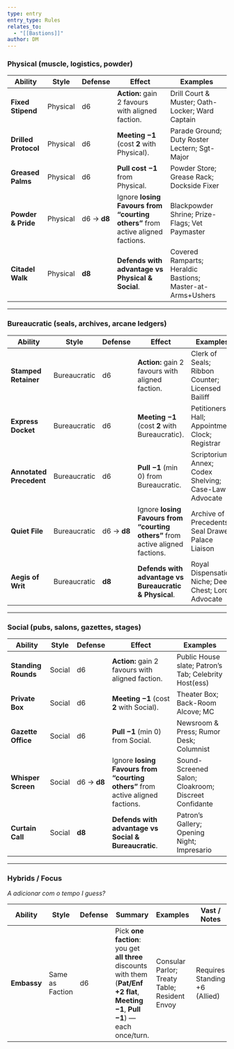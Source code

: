```yaml
---
type: entry
entry_type: Rules
relates_to:
  - "[[Bastions]]"
author: DM
---
```

### Physical (muscle, logistics, powder)

| Ability              | Style    | Defense     | Effect                                                                         | Examples                                                   |
| -------------------- | -------- | ----------- | ------------------------------------------------------------------------------ | ---------------------------------------------------------- |
| **Fixed Stipend**    | Physical | d6          | **Action:** gain 2 favours with aligned faction.                               | Drill Court & Muster; Oath-Locker; Ward Captain            |
| **Drilled Protocol** | Physical | d6          | **Meeting −1** (cost **2** with Physical).                                     | Parade Ground; Duty Roster Lectern; Sgt-Major              |
| **Greased Palms**    | Physical | d6          | **Pull cost −1** from Physical.                                                | Powder Store; Grease Rack; Dockside Fixer                  |
| **Powder & Pride**   | Physical | d6 → **d8** | Ignore **losing Favours from “courting others”** from active aligned factions. | Blackpowder Shrine; Prize-Flags; Vet Paymaster             |
| **Citadel Walk**     | Physical | **d8**      | **Defends with advantage vs Physical & Social**.                               | Covered Ramparts; Heraldic Bastions; Master-at-Arms+Ushers |

---

### Bureaucratic (seals, archives, arcane ledgers)

| Ability                 | Style        | Defense     | Effect                                                                         | Examples                                             |
| ----------------------- | ------------ | ----------- | ------------------------------------------------------------------------------ | ---------------------------------------------------- |
| **Stamped Retainer**    | Bureaucratic | d6          | **Action:** gain 2 favours with aligned faction.                               | Clerk of Seals; Ribbon Counter; Licensed Bailiff     |
| **Express Docket**      | Bureaucratic | d6          | **Meeting −1** (cost **2** with Bureaucratic).                                 | Petitioners’ Hall; Appointment Clock; Registrar      |
| **Annotated Precedent** | Bureaucratic | d6          | **Pull −1** (min 0) from Bureaucratic.                                         | Scriptorium Annex; Codex Shelving; Case-Law Advocate |
| **Quiet File**          | Bureaucratic | d6 → **d8** | Ignore **losing Favours from “courting others”** from active aligned factions. | Archive of Precedents; Seal Drawer; Palace Liaison   |
| **Aegis of Writ**       | Bureaucratic | **d8**      | **Defends with advantage vs Bureaucratic & Physical**.                         | Royal Dispensation Niche; Deed Chest; Lord-Advocate  |

---

### Social (pubs, salons, gazettes, stages)

| Ability             | Style  | Defense     | Effect                                                                         | Examples                                              |
| ------------------- | ------ | ----------- | ------------------------------------------------------------------------------ | ----------------------------------------------------- |
| **Standing Rounds** | Social | d6          | **Action:** gain 2 favours with aligned faction.                               | Public House slate; Patron’s Tab; Celebrity Host(ess) |
| **Private Box**     | Social | d6          | **Meeting −1** (cost **2** with Social).                                       | Theater Box; Back-Room Alcove; MC                     |
| **Gazette Office**  | Social | d6          | **Pull −1** (min 0) from Social.                                               | Newsroom & Press; Rumor Desk; Columnist               |
| **Whisper Screen**  | Social | d6 → **d8** | Ignore **losing Favours from “courting others”** from active aligned factions. | Sound-Screened Salon; Cloakroom; Discreet Confidante  |
| **Curtain Call**    | Social | **d8**      | **Defends with advantage vs Social & Bureaucratic**.                           | Patron’s Gallery; Opening Night; Impresario           |

---

### Hybrids / Focus
*A adicionar com o tempo I guess?*

| Ability                 | Style           | Defense | Summary                                                                                                                              | Examples                                                     | Vast / Notes                  |
| ----------------------- | --------------- | ------- | ------------------------------------------------------------------------------------------------------------------------------------ | ------------------------------------------------------------ | ----------------------------- |
| **Embassy**             | Same as Faction | d6      | Pick **one faction**: you get **all three** discounts with them (**Pat/Enf +2 flat**, **Meeting −1**, **Pull −1**) — each once/turn. | Consular Parlor; Treaty Table; Resident Envoy                | Requires Standing +6 (Allied) |

